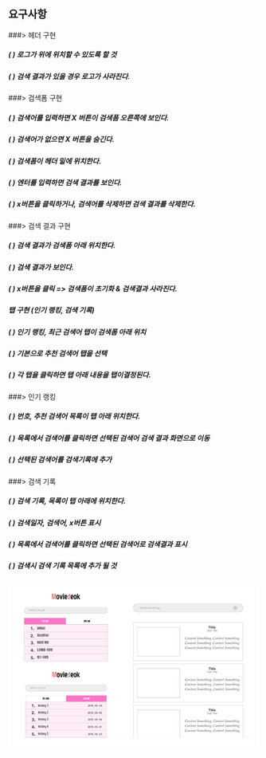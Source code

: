 ## 요구사항

###> 헤더 구현
##### ( ) 로그가 위에 위치할 수 있도록 할 것
##### ( ) 검색 결과가 있을 경우 로고가 사라진다.

###> 검색폼 구현
##### ( ) 검색어를 입력하면 X 버튼이 검색폼 오른쪽에 보인다.
##### ( ) 검색어가 없으면 X 버튼을 숨긴다.
##### ( ) 검색폼이 헤더 밑에 위치한다.
##### ( ) 엔터를 입력하면 검색 결과를 보인다.
##### ( ) x버튼을 클릭하거나, 검색어를 삭제하면 검색 결과를 삭제한다.

###> 검색 결과 구현
##### ( ) 검색 결과가 검색폼 아래 위치한다.
##### ( ) 검색 결과가 보인다.
##### ( ) x버튼을 클릭 => 검색폼이 초기화 & 검색결과 사라진다.

##### 탭 구현 (인기 랭킹, 검색 기록)
##### ( ) 인기 랭킹, 최근 검색어 탭이 검색폼 아래 위치
##### ( ) 기본으로 추천 검색어 탭을 선택
##### ( ) 각 탭을 클릭하면 탭 아래 내용을 탭이결정된다.

###> 인기 랭킹
##### ( ) 번호, 추천 검색어 목록이 탭 아래 위치한다.
##### ( ) 목록에서 검색어를 클릭하면 선택된 검색어 검색 결과 화면으로 이동
##### ( ) 선택된 검색어를 검색기록에 추가

###> 검색 기록
##### ( ) 검색 기록, 목록이 탭 아래에 위치한다.
##### ( ) 검색일자, 검색어, x버튼 표시
##### ( ) 목록에서 검색어를 클릭하면 선택된 검색어로 검색결과 표시
##### ( ) 검색시 검색 기록 목록에 추가 될 것

![](./src/resource/img/movie_deok_img.png)